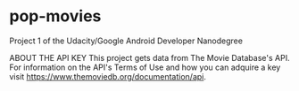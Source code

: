# pop-movies
Project 1 of the Udacity/Google Android Developer Nanodegree

ABOUT THE API KEY
This project gets data from The Movie Database's API. For information on the API's Terms of Use and how you can adquire a key visit https://www.themoviedb.org/documentation/api.
